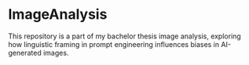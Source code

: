 # ImageAnalysis
This repository is a part of my bachelor thesis image analysis, exploring how linguistic framing in prompt engineering influences biases in AI-generated images.

